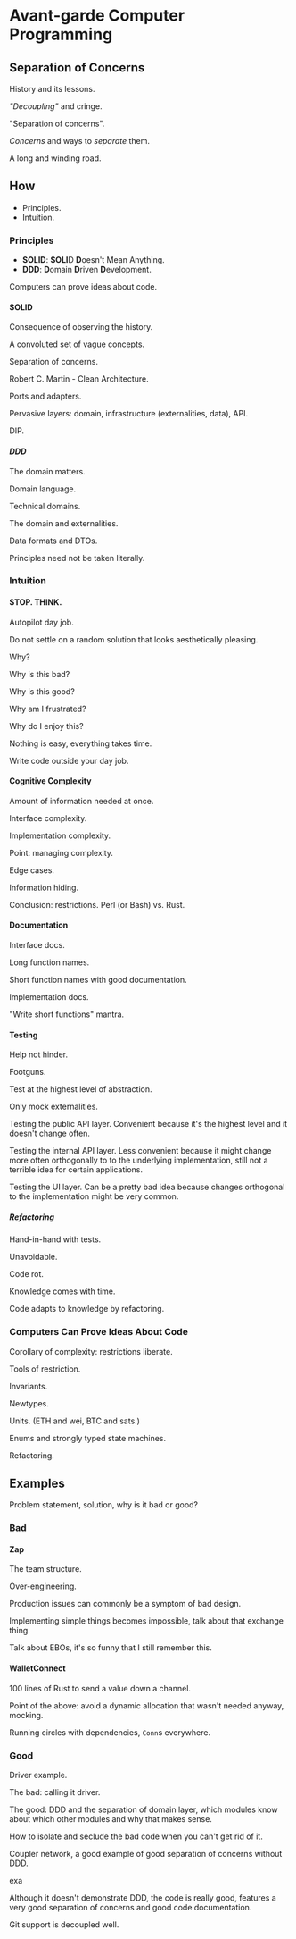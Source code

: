# Avant-garde Computer Programming

## Separation of Concerns

History and its lessons.

<!--
Throughout history the paradigms of computer programs have changed and shifted
but there remain a few immutable thruths - "decoupling" the UI from the stuff
that the user needn't know about.
-->

_"Decoupling"_ and cringe.

"Separation of concerns".

_Concerns_ and ways to _separate_ them.

<!--
I used to cringe because I had a strong SUBCONSCIOUS feeling that I
didn't know what this word "decoupling" meant and it tortured me, and then for years I
searched for an answer
-->

A long and winding road.

## How

<!--
So what is the answer?

It is two-fold. The easy part is to follow established principles
that stem from what we have seen about computer programs throughout
history. This is the easy part.

The second is to build intuition. This is the hard part.
-->

- Principles.
- Intuition.

### Principles

- **SOLID**: **SOLI**D **D**oesn't Mean Anything.
- **DDD**: **D**omain **D**riven **D**evelopment.

Computers can prove ideas about code.

#### **SOLID**

Consequence of observing the history.

A convoluted set of vague concepts.

Separation of concerns.

Robert C. Martin - Clean Architecture.

Ports and adapters.

Pervasive layers: domain, infrastructure (externalities, data), API.

DIP.

#### *DDD*

The domain matters.

Domain language.

Technical domains.

The domain and externalities.

Data formats and DTOs.

Principles need not be taken literally.

### Intuition

#### STOP. THINK.

Autopilot day job.

Do not settle on a random solution that looks aesthetically pleasing.

Why?

Why is this bad?

Why is this good?

Why am I frustrated?

Why do I enjoy this?

Nothing is easy, everything takes time.

Write code outside your day job.

#### Cognitive Complexity

Amount of information needed at once.

Interface complexity.

Implementation complexity.

Point: managing complexity.

<!--
Example: caching, disable = zero timeout, I need a slide for this.
Adding another adapter class just to move an if from one place to
another is an example of what is commonly thought to be "good" but
actually only increases complexity.

If the caching behavior is complex, then it is worth drawing a boundary,
but it's still rarely a good idea to expose the user to both MyClass
and CachingMyClass and force them to do the plumbing, etc.
-->
Edge cases.

Information hiding.

Conclusion: restrictions. Perl (or Bash) vs. Rust.

#### Documentation

Interface docs.

Long function names.

Short function names with good documentation.

Implementation docs.

"Write short functions" mantra.

#### Testing

Help not hinder.

Footguns.

Test at the highest level of abstraction.

Only mock externalities.

Testing the public API layer. Convenient because it's the highest level
and it doesn't change often.

Testing the internal API layer. Less convenient because it might change
more often orthogonally to to the underlying implementation, still
not a terrible idea for certain applications.

Testing the UI layer. Can be a pretty bad idea because changes orthogonal
to the implementation might be very common.

##### Refactoring

Hand-in-hand with tests.

Unavoidable.

Code rot.

Knowledge comes with time.

Code adapts to knowledge by refactoring.

### Computers Can Prove Ideas About Code

Corollary of complexity: restrictions liberate.

Tools of restriction.

Invariants.

Newtypes.

Units. (ETH and wei, BTC and sats.)

Enums and strongly typed state machines.

Refactoring.

## Examples

Problem statement, solution, why is it bad or good?

### Bad

#### Zap

The team structure.

Over-engineering.

Production issues can commonly be a symptom of bad design.

Implementing simple things becomes impossible, talk about that exchange thing.

Talk about EBOs, it's so funny that I still remember this.

#### WalletConnect

100 lines of Rust to send a value down a channel.

Point of the above: avoid a dynamic allocation that wasn't needed anyway, mocking.

Running circles with dependencies, `Conn`s everywhere.

### Good

Driver example.

The bad: calling it driver.

The good: DDD and the separation of domain layer,
which modules know about which other modules and why that makes sense.

How to isolate and seclude the bad code when you can't get rid of it.

Coupler network, a good example of good separation of concerns without DDD.

exa

Although it doesn't demonstrate DDD, the code is really good,
features a very good separation of concerns and good code documentation.

Git support is decoupled well.
